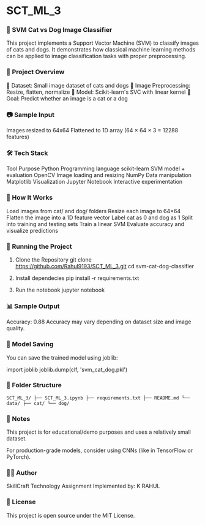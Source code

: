 # SCT_ML_3
### 🐾 SVM Cat vs Dog Image Classifier
This project implements a Support Vector Machine (SVM) to classify images of cats and dogs. It demonstrates how classical machine learning methods can be applied to image classification tasks with proper preprocessing.

### 📌 Project Overview
📂 Dataset: Small image dataset of cats and dogs
📐 Image Preprocessing: Resize, flatten, normalize
🤖 Model: Scikit-learn's SVC with linear kernel
🎯 Goal: Predict whether an image is a cat or a dog

### 📷 Sample Input
Images resized to 64x64
Flattened to 1D array (64 × 64 × 3 = 12288 features)

### 🛠 Tech Stack
Tool	Purpose
Python	Programming language
scikit-learn	SVM model + evaluation
OpenCV	Image loading and resizing
NumPy	Data manipulation
Matplotlib	Visualization
Jupyter Notebook	Interactive experimentation

### 🧪 How It Works
Load images from cat/ and dog/ folders
Resize each image to 64×64
Flatten the image into a 1D feature vector
Label cat as 0 and dog as 1
Split into training and testing sets
Train a linear SVM
Evaluate accuracy and visualize predictions

### 🚀 Running the Project
1. Clone the Repository
git clone https://github.com/Rahul9193/SCT_ML_3.git cd svm-cat-dog-classifier

2. Install dependecies
pip install -r requirements.txt

3. Run the notebook
jupyter notebook

### 📊 Sample Output
Accuracy: 0.88 Accuracy may vary depending on dataset size and image quality.

### 💾 Model Saving
You can save the trained model using joblib:

import joblib joblib.dump(clf, 'svm_cat_dog.pkl')

### 📁 Folder Structure
```SCT_ML_3/ ├── SCT_ML_3.ipynb ├── requirements.txt ├── README.md └── data/ ├── cat/ └── dog/```
### 📌 Notes
This project is for educational/demo purposes and uses a relatively small dataset.

For production-grade models, consider using CNNs (like in TensorFlow or PyTorch).

### 🧑‍💻 Author
SkillCraft Technology Assignment Implemented by: K RAHUL

### 📄 License
This project is open source under the MIT License.
